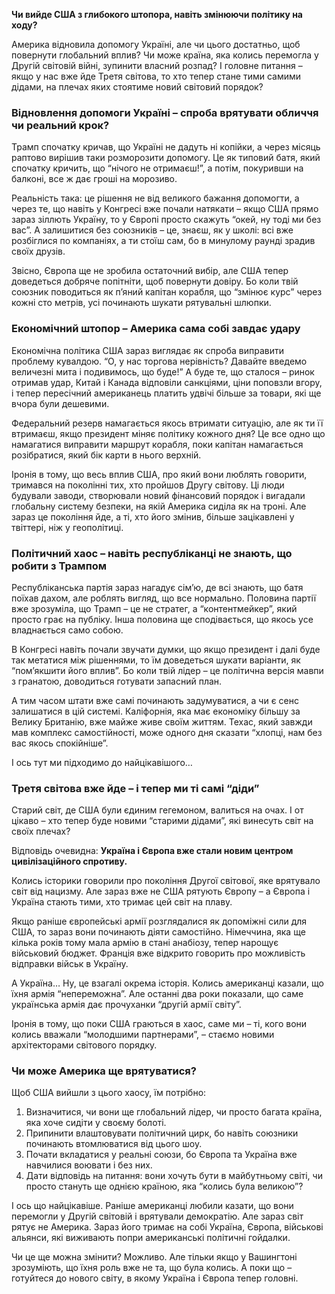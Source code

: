 **Чи вийде США з глибокого штопора, навіть змінюючи політику на ходу?**

Америка відновила допомогу Україні, але чи цього достатньо, щоб повернути глобальний вплив? Чи може країна, яка колись перемогла у Другій світовій війні, зупинити власний розпад? І головне питання – якщо у нас вже йде Третя світова, то хто тепер стане тими самими дідами, на плечах яких стоятиме новий світовий порядок?

### Відновлення допомоги Україні – спроба врятувати обличчя чи реальний крок?

Трамп спочатку кричав, що Україні не дадуть ні копійки, а через місяць раптово вирішив таки розморозити допомогу. Це як типовий батя, який спочатку кричить, що “нічого не отримаєш!”, а потім, покуривши на балконі, все ж дає гроші на морозиво.

Реальність така: це рішення не від великого бажання допомогти, а через те, що навіть у Конгресі вже почали натякати – якщо США прямо зараз зіллють Україну, то у Європі просто скажуть “окей, ну тоді ми без вас”. А залишитися без союзників – це, знаєш, як у школі: всі вже розбіглися по компаніях, а ти стоїш сам, бо в минулому раунді зрадив своїх друзів.

Звісно, Європа ще не зробила остаточний вибір, але США тепер доведеться добряче попітніти, щоб повернути довіру. Бо коли твій союзник поводиться як п’яний капітан корабля, що “змінює курс” через кожні сто метрів, усі починають шукати рятувальні шлюпки.

### Економічний штопор – Америка сама собі завдає удару

Економічна політика США зараз виглядає як спроба виправити проблему кувалдою. “О, у нас торгова нерівність? Давайте введемо величезні мита і подивимось, що буде!” А буде те, що сталося – ринок отримав удар, Китай і Канада відповіли санкціями, ціни поповзли вгору, і тепер пересічний американець платить удвічі більше за товари, які ще вчора були дешевими.

Федеральний резерв намагається якось втримати ситуацію, але як ти її втримаєш, якщо президент міняє політику кожного дня? Це все одно що намагатися виправити маршрут корабля, поки капітан намагається розібратися, який бік карти в нього верхній.

Іронія в тому, що весь вплив США, про який вони люблять говорити, тримався на поколінні тих, хто пройшов Другу світову. Ці люди будували заводи, створювали новий фінансовий порядок і вигадали глобальну систему безпеки, на якій Америка сиділа як на троні. Але зараз це покоління йде, а ті, хто його змінив, більше зацікавлені у твіттері, ніж у геополітиці.

### Політичний хаос – навіть республіканці не знають, що робити з Трампом

Республіканська партія зараз нагадує сім’ю, де всі знають, що батя поїхав дахом, але роблять вигляд, що все нормально. Половина партії вже зрозуміла, що Трамп – це не стратег, а “контентмейкер”, який просто грає на публіку. Інша половина ще сподівається, що якось усе владнається само собою.

В Конгресі навіть почали звучати думки, що якщо президент і далі буде так метатися між рішеннями, то їм доведеться шукати варіанти, як “пом’якшити його вплив”. Бо коли твій лідер – це політична версія мавпи з гранатою, доводиться готувати запасний план.

А тим часом штати вже самі починають задумуватися, а чи є сенс залишатися в цій системі. Каліфорнія, яка має економіку більшу за Велику Британію, вже майже живе своїм життям. Техас, який завжди мав комплекс самостійності, може одного дня сказати “хлопці, нам без вас якось спокійніше”.

І ось тут ми підходимо до найцікавішого…

### Третя світова вже йде – і тепер ми ті самі “діди”

Старий світ, де США були єдиним гегемоном, валиться на очах. І от цікаво – хто тепер буде новими “старими дідами”, які винесуть світ на своїх плечах?

Відповідь очевидна: **Україна і Європа вже стали новим центром цивілізаційного спротиву.**

Колись історики говорили про покоління Другої світової, яке врятувало світ від нацизму. Але зараз вже не США рятують Європу – а Європа і Україна стають тими, хто тримає цей світ на плаву.

Якщо раніше європейські армії розглядалися як допоміжні сили для США, то зараз вони починають діяти самостійно. Німеччина, яка ще кілька років тому мала армію в стані анабіозу, тепер нарощує військовий бюджет. Франція вже відкрито говорить про можливість відправки військ в Україну.

А Україна… Ну, це взагалі окрема історія. Колись американці казали, що їхня армія “непереможна”. Але останні два роки показали, що саме українська армія дає прочуханки “другій армії світу”.

Іронія в тому, що поки США граються в хаос, саме ми – ті, кого вони колись вважали “молодшими партнерами”, – стаємо новими архітекторами світового порядку.

### Чи може Америка ще врятуватися?

Щоб США вийшли з цього хаосу, їм потрібно:

1.  Визначитися, чи вони ще глобальний лідер, чи просто багата країна, яка хоче сидіти у своєму болоті.
2.  Припинити влаштовувати політичний цирк, бо навіть союзники починають втомлюватися від цього шоу.
3.  Почати вкладатися у реальні союзи, бо Європа та Україна вже навчилися воювати і без них.
4.  Дати відповідь на питання: вони хочуть бути в майбутньому світі, чи просто стануть ще однією країною, яка “колись була великою”?

І ось що найцікавіше. Раніше американці любили казати, що вони перемогли у Другій світовій і врятували демократію. Але зараз світ рятує не Америка. Зараз його тримає на собі Україна, Європа, військові альянси, які виживають попри американські політичні гойдалки.

Чи це ще можна змінити? Можливо. Але тільки якщо у Вашингтоні зрозуміють, що їхня роль вже не та, що була колись. А поки що – готуйтеся до нового світу, в якому Україна і Європа тепер головні.